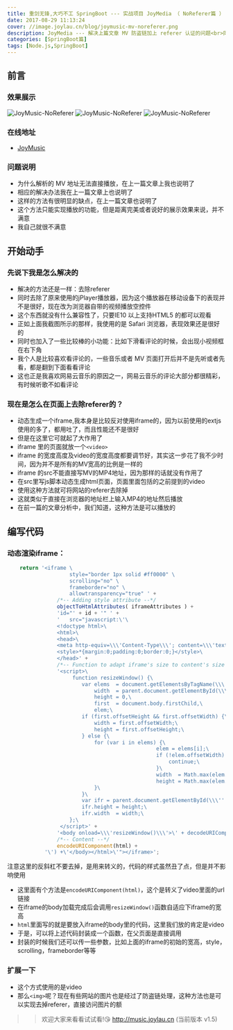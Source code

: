 ```yaml
---
title: 重剑无锋,大巧不工 SpringBoot --- 实战项目 JoyMedia （ NoReferer篇 ）
date: 2017-08-29 11:13:24
cover: //image.joylau.cn/blog/joymusic-mv-noreferer.png
description: JoyMedia --- 解决上篇文章 MV 防盗链加上 referer 认证的问题<br>同时加上下滑看 MV 评论时,将视频缩小化到右下角,一边看 MV 一边看热评两不误
categories: [SpringBoot篇]
tags: [Node.js,SpringBoot]
---
```


<!-- more -->

## 前言

### 效果展示

![JoyMusic-NoReferer](//image.joylau.cn/blog/joymusic-mv-noreferer.png)
![JoyMusic-NoReferer](//image.joylau.cn/blog/joymusic-mv-video-small.gif)
![JoyMusic-NoReferer](//image.joylau.cn/blog/joymusic-mv-video-url.gif)

### 在线地址
- [JoyMusic](//music.joylau.cn)

### 问题说明
- 为什么解析的 MV 地址无法直接播放，在上一篇文章上我也说明了
- 相应的解决办法我在上一篇文章上也说明了
- 这样的方法有很明显的缺点，在上一篇文章也说明了
- 这个方法只能实现播放的功能，但是距离完美或者说好的展示效果来说，并不满意
- 我自己就很不满意


## 开始动手

### 先说下我是怎么解决的
- 解决的方法还是一样：去除referer
- 同时去除了原来使用的jPlayer播放器，因为这个播放器在移动设备下的表现并不是很好，现在改为浏览器自带的视频播放空控件
- 这个东西就没有什么兼容性了，只要IE10 以上支持HTML5 的都可以观看
- 正如上面我截图所示的那样，我使用的是 Safari 浏览器，表现效果还是很好的
- 同时也加入了一些比较棒的小功能：比如下滑看评论的时候，会出现小视频框在右下角
- 我个人是比较喜欢看评论的，一些音乐或者 MV 页面打开后并不是先听或者先看，都是翻到下面看看评论
- 这也正是我喜欢网易云音乐的原因之一，网易云音乐的评论大部分都很精彩，有时候听歌不如看评论


### 现在是怎么在页面上去除referer的？
- 动态生成一个iframe,我本身是比较反对使用iframe的，因为以前使用的extjs使用的多了，都用吐了，而且性能还不是很好
- 但是在这里它可就起了大作用了
- iframe 里的页面就放一个`<video>`
- iframe 的宽度高度及video的宽度高度都要调节好，其实这一步花了我不少时间，因为并不是所有的MV宽高的比例是一样的
- iframe 的src不能直接写MV的MP4地址，因为那样的话就没有作用了
- 在src里写js脚本动态生成html页面，页面里面包括的之前提到的video
- 使用这种方法就可将网站的referer去除掉
- 这就类似于直接在浏览器的地址栏上输入MP4的地址然后播放
- 在前一篇的文章分析中，我们知道，这种方法是可以播放的

## 编写代码
### 动态渲染iframe：
``` javascript
    return '<iframe \
    				style="border 1px solid #ff0000" \
    				scrolling="no" \
    				frameborder="no" \
    				allowtransparency="true" ' +
    			/*-- Adding style attribute --*/
    			objectToHtmlAttributes( iframeAttributes ) +
    			'id="' + id + '" ' +
    			'	src="javascript:\'\
    			<!doctype html>\
    			<html>\
    			<head>\
    			<meta http-equiv=\\\'Content-Type\\\'; content=\\\'text/html\\\'; charset=\\\'utf-8\\\'>\
    			<style>*{margin:0;padding:0;border:0;}</style>\
    			</head>' +
    			/*-- Function to adapt iframe's size to content's size --*/
    			'<script>\
    				 function resizeWindow() {\
    					var elems  = document.getElementsByTagName(\\\'*\\\'),\
    						width  = parent.document.getElementById(\\\'panel-c\\\').offsetWidth-7,\
    						height = 0,\
    						first  = document.body.firstChild,\
    						elem;\
    					if (first.offsetHeight && first.offsetWidth) {\
    						width = first.offsetWidth;\
    						height = first.offsetHeight;\
    					} else {\
    						for (var i in elems) {\
    											elem = elems[i];\
    											if (!elem.offsetWidth) {\
    												continue;\
    											}\
    											width  = Math.max(elem.offsetWidth, width);\
    											height = Math.max(elem.offsetHeight, height);\
    						}\
    					}\
    					var ifr = parent.document.getElementById(\\\'' + id + '\\\');\
    					ifr.height = height;\
    					ifr.width  = width;\
    				};\
                 </script>' +
    			'<body onload=\\\'resizeWindow()\\\'>\' + decodeURIComponent(\'' +
    			/*-- Content --*/
    			encodeURIComponent(html) +
    		'\') +\'</body></html>\'"></iframe>';
```

注意这里的反斜杠不要去掉，是用来转义的，代码的样式虽然丑了点，但是并不影响使用

- 这里面有个方法是`encodeURIComponent(html)`，这个是转义了video里面的url链接
- 在iframe的body加载完成后会调用`resizeWindow()`函数自适应下iframe的宽高
- `html`里面写的就是要放入iframe的body里的代码，这里我们放的肯定是video
- 于是，可以将上述代码封装成一个函数，在父页面是直接调用
- 封装的时候我们还可以传一些参数，比如上面的iframe的初始的宽高，style，scrolling，frameborder等等


### 扩展一下
- 这个方式使用的是video
- 那么`<img>`呢？现在有些网站的图片也是经过了防盗链处理，这种方法也是可以实现去掉referer，直接访问图片的额

>> 欢迎大家来看看试试看!😘 http://music.joylau.cn  (当前版本 v1.5)